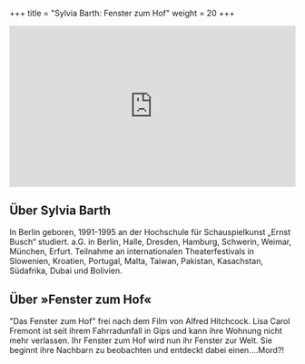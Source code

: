 +++
title = "Sylvia Barth: Fenster zum Hof"
weight = 20
+++

<div style="padding:56.25% 0 0 0;position:relative;"><iframe src="https://player.vimeo.com/video/557295015?h=dbbf3ff032&autoplay=1" style="position:absolute;top:0;left:0;width:100%;height:100%;" frameborder="0" allow="autoplay; fullscreen; picture-in-picture" allowfullscreen></iframe></div><script src="https://player.vimeo.com/api/player.js"></script>

## Über Sylvia Barth

In Berlin geboren, 1991-1995 an der Hochschule für Schauspielkunst „Ernst Busch“ studiert. a.G. in Berlin, Halle, Dresden, Hamburg, Schwerin, Weimar, München, Erfurt. Teilnahme an internationalen Theaterfestivals in Slowenien, Kroatien, Portugal, Malta, Taiwan, Pakistan, Kasachstan, Südafrika, Dubai und Bolivien.


## Über »Fenster zum Hof«

"Das Fenster zum Hof" frei nach dem Film von Alfred Hitchcock. Lisa Carol Fremont ist seit ihrem Fahrradunfall in Gips und kann ihre Wohnung nicht mehr verlassen. Ihr Fenster zum Hof wird nun ihr Fenster zur Welt. Sie beginnt ihre Nachbarn zu beobachten und entdeckt dabei einen....Mord?!
